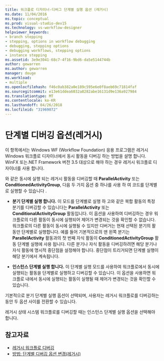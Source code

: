```yaml
---
title: 워크플로 디자이너-디버그 단계별 실행 옵션 (레거시)
ms.date: 11/04/2016
ms.topic: conceptual
ms.prod: visual-studio-dev15
ms.technology: vs-workflow-designer
helpviewer_keywords:
- branch stepping
- stepping, options in workflow debugging
- debugging, stepping options
- debugging workflows, stepping options
- instance stepping
ms.assetid: 3e9e3041-68c7-4f16-9bd6-da5e5144744b
author: gewarren
ms.author: gewarren
manager: douge
ms.workload:
- multiple
ms.openlocfilehash: f46c0ab382a0e189c595e6e0f8aeb69c71814faf
ms.sourcegitcommit: e13e61ddea6032a8282abe16131d9e136a927984
ms.translationtype: MT
ms.contentlocale: ko-KR
ms.lasthandoff: 04/26/2018
ms.locfileid: "31969072"
---
```

# <a name="debug-stepping-options-legacy"></a>단계별 디버깅 옵션(레거시)

이 항목에서는 Windows WF (Workflow Foundation) 응용 프로그램은 레거시 Windows 워크플로 디자이너에서 동시 활동을 디버깅 하는 방법을 설명 합니다. WinFX 또는.NET Framework 버전 3.5 대상으로 해야 하는 경우 레거시 워크플로 디자이너를 사용 합니다.

와 같은 동시에 실행 되는 레거시 활동을 디버깅할 때 **ParallelActivity** 또는 **ConditionedActivityGroup**, 다음 두 가지 옵션 중 하나를 사용 하 여 코드를 단계별로 실행할 수 있습니다 .

-   **분기 단계별 실행 합니다.** 이 모드를 단계별로 실행 하 고와 같은 복합 활동의 특정 분기를 디버깅할 수 있습니다는 **ParallelActivity** 또는 **ConditionalActivityGroup** 활동입니다. 이 옵션을 사용하여 디버깅하는 경우 워크플로의 다른 활동이 동시에 실행되어 제어가 변경되는 것을 확인할 수 없습니다. 워크플로의 다른 활동이 동시에 실행될 수 있지만 디버거는 현재 선택된 분기의 활동만 단계별로 실행합니다. 예를 들어 기본적으로의 맨 왼쪽 분기는 **ParallelActivity** 활동과의 첫 번째 자식 활동이 **ConditionedActivityGroup** 활동 단계별 실행에 사용 됩니다. 다른 분기나 자식 활동을 디버깅하려면 해당 분기나 자식 활동에 명시적 중단점을 설정해야 합니다. 중단점이 트리거되면 단계별 실행이 해당 분기에서 계속됩니다.

-   **인스턴스 단계별 실행 합니다.** 이 단계별 실행 모드를 사용하여 워크플로에서 동시에 실행되는 활동을 단계별로 실행하고 디버깅할 수 있습니다. 이 옵션을 사용하면 워크플로 내에서 동시에 실행되는 활동이 실행될 때 제어가 변경되는 것을 확인할 수 있습니다.

기본적으로 분기 단계별 실행 옵션이 선택되며, 사용자는 레거시 워크플로를 디버깅하는 동안 두 옵션 사이를 전환할 수 있습니다.

레거시 상태 시스템 워크플로를 디버깅할 때는 인스턴스 단계별 실행 옵션을 선택해야 합니다.

## <a name="see-also"></a>참고자료

- [레거시 워크플로 디버깅](../workflow-designer/debugging-legacy-workflows.md)
- [방법: 단계별 디버깅 옵션 변경(레거시)](../workflow-designer/how-to-change-the-debug-stepping-option-legacy.md)